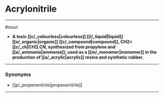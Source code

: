 # Acrylonitrile
---
#noun
- **A toxic [[c/_colourless|colourless]] [[l/_liquid|liquid]] [[o/_organic|organic]] [[c/_compound|compound]], CH2=[[c/_ch|CH]].CN, synthesized from propylene and [[a/_ammonia|ammonia]]; used as a [[m/_monomer|monomer]] in the production of [[a/_acrylic|acrylic]] resins and synthetic rubber.**
---
### Synonyms
- [[p/_propenenitrile|propenenitrile]]
---
